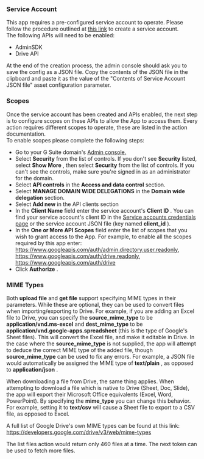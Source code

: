 ### Service Account

This app requires a pre-configured service account to operate. Please follow the procedure outlined
at [this link](https://support.google.com/a/answer/7378726?hl=en) to create a service account.\
The following APIs will need to be enabled:

- AdminSDK
- Drive API

At the end of the creation process, the admin console should ask you to save the config as a JSON
file. Copy the contents of the JSON file in the clipboard and paste it as the value of the "Contents
of Service Account JSON file" asset configuration parameter.

### Scopes

Once the service account has been created and APIs enabled, the next step is to configure scopes on
these APIs to allow the App to access them. Every action requires different scopes to operate, these
are listed in the action documentation.\
To enable scopes please complete the following steps:

- Go to your G Suite domain's [Admin console.](http://admin.google.com/)
- Select **Security** from the list of controls. If you don't see **Security** listed, select
  **Show More** , then select **Security** from the list of controls. If you can't see the
  controls, make sure you're signed in as an administrator for the domain.
- Select **API controls** in the **Access and data control** section.
- Select **MANAGE DOMAIN WIDE DELEGATIONS** in the **Domain wide delegation** section.
- Select **Add new** in the API clients section
- In the **Client Name** field enter the service account's **Client ID** . You can find your
  service account's client ID in the [Service accounts credentials
  page](https://console.developers.google.com/apis/credentials) or the service account JSON file
  (key named **client_id** ).
- In the **One or More API Scopes** field enter the list of scopes that you wish to grant access
  to the App. For example, to enable all the scopes required by this app enter:
  https://www.googleapis.com/auth/admin.directory.user.readonly,
  https://www.googleapis.com/auth/drive.readonly, https://www.googleapis.com/auth/drive
- Click **Authorize** .

### MIME Types

Both **upload file** and **get file** support specifying MIME types in their parameters. While these
are optional, they can be used to convert files when importing/exporting to Drive. For example, if
you are adding an Excel file to Drive, you can specify the **source_mime_type** to be
**application/vnd.ms-excel** and **dest_mime_type** to be
**application/vnd.google-apps.spreadsheet** (this is the type of Google's Sheet files). This will
convert the Excel file, and make it editable in Drive. In the case where the **source_mime_type** is
not supplied, the app will attempt to deduce the correct MIME type of the added file, though
**source_mime_type** can be used to fix any errors. For example, a JSON file would automatically be
assigned the MIME type of **text/plain** , as opposed to **application/json** .

When downloading a file from Drive, the same thing applies. When attempting to download a file which
is native to Drive (Sheet, Doc, Slide), the app will export their Microsoft Office equivalents
(Excel, Word, PowerPoint). By specifying the **mime_type** you can change this behavior. For
example, setting it to **text/csv** will cause a Sheet file to export to a CSV file, as opposed to
Excel.

A full list of Google Drive's own MIME types can be found at this link:
<https://developers.google.com/drive/v3/web/mime-types>

The list files action would return only 460 files at a time. The next token can be used to fetch more files.
